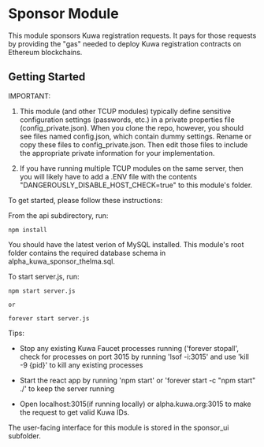 # Sponsor Module

This module sponsors Kuwa registration requests. It pays for those requests by providing the "gas" needed to deploy Kuwa registration contracts on Ethereum blockchains. 


## Getting Started

IMPORTANT: 

1. This module (and other TCUP modules) typically define sensitive configuration settings (passwords, etc.) in a private properties file (config_private.json). When you clone the repo, however, you should see files named config.json, which contain dummy settings. Rename or copy these files to config_private.json. Then edit those files to include the appropriate private information for your implementation.

2. If you have running multiple TCUP modules on the same server, then you will likely have to add a .ENV file with the contents "DANGEROUSLY_DISABLE_HOST_CHECK=true" to this module's folder.

To get started, please follow these instructions:

From the api subdirectory, run:

    npm install

You should have the latest verion of MySQL installed. This module's root folder contains the required database schema in alpha_kuwa_sponsor_thelma.sql.

To start server.js, run:

    npm start server.js 

    or

    forever start server.js

Tips:

* Stop any existing  Kuwa Faucet processes running ('forever stopall', check for processes on port 3015 by running 'lsof -i:3015' and use 'kill -9 {pid}' to kill any existing processes

* Start the react app by running 'npm start' or 'forever start -c "npm start" ./' to keep the server running

* Open localhost:3015(if running locally) or alpha.kuwa.org:3015 to make the request to get valid Kuwa IDs.


The user-facing interface for this module is stored in the sponsor_ui subfolder.
